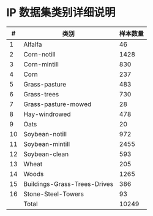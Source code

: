 # IP 数据集类别详细说明

| #   | 类别                           | 样本数量 |
|-----|-------------------------------|----------|
| 1   | Alfalfa                       | 46       |
| 2   | Corn-notill                   | 1428     |
| 3   | Corn-mintill                  | 830      |
| 4   | Corn                          | 237      |
| 5   | Grass-pasture                 | 483      |
| 6   | Grass-trees                   | 730      |
| 7   | Grass-pasture-mowed           | 28       |
| 8   | Hay-windrowed                 | 478      |
| 9   | Oats                          | 20       |
| 10  | Soybean-notill                | 972      |
| 11  | Soybean-mintill               | 2455     |
| 12  | Soybean-clean                 | 593      |
| 13  | Wheat                         | 205      |
| 14  | Woods                         | 1265     |
| 15  | Buildings-Grass-Trees-Drives  | 386      |
| 16  | Stone-Steel-Towers            | 93       |
|     |Total                               | 10249    |